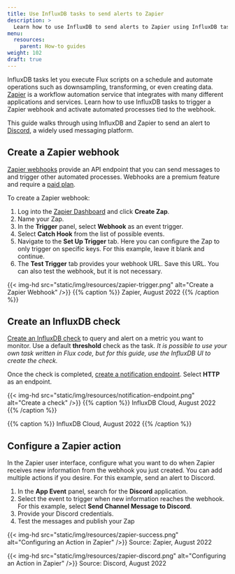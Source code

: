 ```yaml
---
title: Use InfluxDB tasks to send alerts to Zapier
description: >
  Learn how to use InfluxDB to send alerts to Zapier using InfluxDB tasks and Zapier webhooks.
menu:
  resources:
    parent: How-to guides
weight: 102
draft: true
---
```


InfluxDB tasks let you execute Flux scripts on a schedule and automate operations such as
downsampling, transforming, or even creating data.
[Zapier](https://zapier.com/) is a workflow automation service that integrates with many
 different applications and services.
Learn how to use InfluxDB tasks to trigger a Zapier webhook and activate automated
processes tied to the webhook.

This guide walks through using InfluxDB and Zapier to send an alert to [Discord](https://discord.com/), a widely used messaging platform.

## Create a Zapier webhook
[Zapier webhooks](https://zapier.com/page/webhooks/) provide an API endpoint that you can send messages to and trigger other automated processes. Webhooks are a premium feature and require a [paid plan](https://zapier.com/pricing).

To create a Zapier webhook:

1. Log into the [Zapier Dashboard](https://zapier.com/app/login) and click **Create Zap**.
2. Name your Zap.
3. In the **Trigger** panel, select **Webhook** as an event trigger.
4. Select **Catch Hook** from the list of  possible events.
5. Navigate to the **Set Up Trigger** tab.
   Here you can configure the Zap to only trigger on specific keys.
   For this example, leave it blank and continue.
6. The **Test Trigger** tab provides your webhook URL. Save this URL.
   You can also test the webhook, but it is not necessary.

{{< img-hd src="static/img/resources/zapier-trigger.png" alt="Create a Zapier Webhook" />}}
{{% caption %}}
Zapier, August 2022
{{% /caption %}}

## Create an InfluxDB check

[Create an InfluxDB check](https://docs.influxdata.com/influxdb/cloud/monitor-alert/checks/create) to query and alert on a metric you want to monitor.
Use a default **threshold** check as the task. 
_It is possible to use your own task written in Flux code, but for this guide, use the InfluxDB UI to create the check._

Once the check is completed, [create a notification endpoint](https://docs.influxdata.com/influxdb/cloud/monitor-alert/notification-endpoints/create/). Select **HTTP** as an endpoint.

{{< img-hd src="static/img/resources/notification-endpoint.png" alt="Create a check" />}}
{{% caption %}}
InfluxDB Cloud, August 2022
{{% /caption %}}

{{% caption %}}
InfluxDB Cloud, August 2022
{{% /caption %}}

## Configure a Zapier action

In the Zapier user interface, configure what you want to do when Zapier receives 
new information from the webhook you just created. You can add multiple actions if you desire.
For this example, send an alert to Discord.

1. In the **App Event** panel, search for the **Discord** application.
2. Select the event to trigger when new information reaches the webhook.
   For this example, select **Send Channel Message to Discord**.
3. Provide your Discord credentials. 
4. Test the messages and publish your Zap

{{< img-hd src="static/img/resources/zapier-success.png" alt="Configuring an Action in Zapier" />}}
Source: Zapier, August 2022

{{< img-hd src="static/img/resources/zapier-discord.png" alt="Configuring an Action in Zapier" />}}
Source: Discord, August 2022
